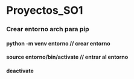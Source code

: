 # Proyectos_SO1
### Crear entorno arch para pip
#### python -m venv entorno      // crear entorno
#### source entorno/bin/activate // entrar al entorno
#### deactivate